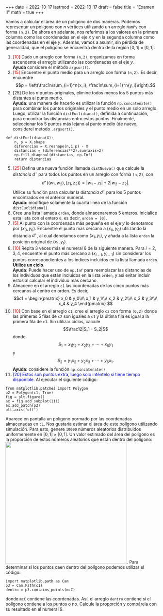 +++
date      = 2022-10-17
lastmod   = 2022-10-17
draft     = false
title     = "Examen II"
math      = true
+++

Vamos a calcular el área de un polígono de dos maneras. Podemos representar un polígono con $n$ vértices utilizando un arreglo `NumPy` con forma `(n,2)`. De ahora en adelante, nos referimos a los valores en la primera columna como las coordenadas en el eje $x$ y en la segunda columna como las coordenadas en el eje $y$. Además, vamos a asumir, sin pérdida de generalidad, que el polígono se encuentra dentro de la región $[0,1]\times[0,1]$.


1. <font color="red">[10]</font> Dado un arreglo con forma `(n,2)`, organizamos en forma ascendente el arreglo utilizando las coordenadas en el eje $y$. <br> **Ayuda** considere el método `argsort()`.
2. <font color="red">[15]</font> Encuentre el punto medio para un arreglo con forma `(n,2)`. Es decir, encuentre $$p = \left(\frac1n\sum_{i=1}^n{x_i}, \frac1n\sum_{i=1}^n{y_i}\right).$$
3. [25] De los $n$ puntos originales, elimine todos menos los 5 puntos más distantes al punto medio. <br> **Ayuda:** una manera de hacerlo es utilizar la función `np.concatenate()` para combinar los puntos originales y el punto medio en un solo arreglo. Luego, utilizar la función `distEuclidiana()`, definida a continuación, para encontrar las distancias entro estos puntos. Finalmente, seleccionar los 5 puntos más lejano al punto medio (de nuevo, considerel método `.argsort()`.
```{python}
def distEuclidiana(X):
    n, p = X.shape
    diferencias = X.reshape(n,1,p) - X
    distancias = (diferencias**2).sum(axis=2)
    np.fill_diagonal(distancias, np.Inf)
    return distancias
``` 
5. <font color="red">[25]</font> Defina una nueva función llamada `distNueva()` que calcule la *distancia* $d^{\star}$ para todos los puntos en un arreglo con forma `(n,2)`, con $$d^{\star}( (w_1,w_2) , (z_1,z_2)) = |w_1-z_1| + 2|w_2-z_2|.$$ Utilice su función para calcular la *distancia* $d^{\star}$ para los 5 puntos encontrados en el anterior numeral. <br> **Ayuda:** modifique solamente la cuarta línea de la función `distEuclidiana()`.
6. Cree una lista llamada `orden`, donde almacenaremos $5$ enteros. Inicialice esta lista con el entero `0`, es decir, `orden = [0]`.
7. <font color="red">[5]</font> Al punto con la coordenada más pequeña en el eje $y$ lo denotamos por $(x_0,y_0)$.  Encuentre el punto más cercano a $(x_0,y_0)$ utilizando la distancia $d^{\star}$, al cual denotamos como $(x_1,y_1)$, y añada a la lista `orden` la posición original de $(x_1,y_1)$. 
8. <font color="red">[10]</font> Repita 3 veces más el numeral 6 de la siguiente manera. Para $i = 2, 3, 4$, encuentre el punto más cercano a $(x_{i-1},y_{i-1})$ sin considerar los puntos correspondientes a los índices incluidos en la lista llamada `orden`. **Utilice un ciclo.** <br> **Ayuda:** Puede hacer uso de `np.Inf` para reemplazar las distancias de los individuos que están incluidos en la lista `orden`, y así evitar incluir estos al calcular el individuo más cercano.
9. Almacene en el arreglo `c1` las coordenadas de los cinco puntos más cercanos al centro en orden. Es decir,  <br> $$c1 = 
\begin{pmatrix}
x_0 & y_0\\\\
x_1 & y_1\\\\
x_2 & y_2\\\\
x_3 & y_3\\\\
x_4 & y_4 
\end{pmatrix}
$$
9. <font color="red">[10]</font> Con base en el arreglo `c1`, cree el arreglo `c2` con forma `(6,2)` donde las primeras 5 filas de `c2` son iguales a `c1` y la última fila es igual a la primera fila de `c1`. Sin utilizar ciclos, calcule $$\frac12|S_1 - S_2|$$ donde $$S_1 = x_1y_2 + x_2y_3 + \cdots+ x_5y_1$$ y $$S_2 = y_1x_2 + y_2x_3 + \cdots + y_5x_1.$$ **Ayuda:** considere la función `np.concatenate()`
10. <font color="blue">[20] Estos son puntos extra, luego solo inténtelo si tiene tiempo disponible.</font>  Al ejecutar el siguiente código:
```{python}
from matplotlib.patches import Polygon
p2 = Polygon(c1, True)
fig = plt.figure()
ax = fig.add_subplot(111)
ax.add_patch(p2)
plt.axis('off')
```
Aparece en pantalla un polígono pormado por las coordenadas almacenadas en `c1`.  Nos gustaría estimar el área de este polígono utilizando simulación. Para esto, genere `10000` números aleatorios distribuidos uniformemente en $[0,1]\times[0,1]$. Un valor estimado del área del polígono es la proporción de estos números aleatorios que están dentro del polígono: <br> <img src="https://alexrojas.netlify.app/media/Prog/P1.png" width="400"/>. Para determinar si los puntos caen dentro del polígono podemos utilizar el código:
```{pythpn}
import matplotlib.path as Cam
p3 = Cam.Path(c1)
dentro = p3.contains_points(mcC)
```
donde `mcC` contiene las coordenadas. Así, el arreglo `dentro` contiene si el polígono contiene a los puntos o no. Calcule la proporción y compárela con su resultado en el numeral 9.

